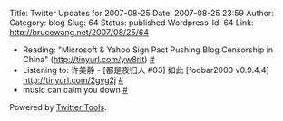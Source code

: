 Title: Twitter Updates for 2007-08-25
Date: 2007-08-25 23:59
Author:  
Category: blog
Slug: 64
Status: published
Wordpress-Id: 64
Link: http://brucewang.net/2007/08/25/64

-   Reading: "Microsoft & Yahoo Sign Pact Pushing Blog Censorship in
    China" (http://tinyurl.com/yw8rlt)
    [\#](http://twitter.com/number5/statuses/226038242)
-   Listening to: 许美静 - [都是夜归人 \#03] 如此 [foobar2000 v0.9.4.4]
    <http://tinyurl.com/2gvg2j>
    [\#](http://twitter.com/number5/statuses/226250222)
-   music can calm you down
    [\#](http://twitter.com/number5/statuses/226250832)

Powered by [Twitter Tools](http://alexking.org/projects/wordpress).
